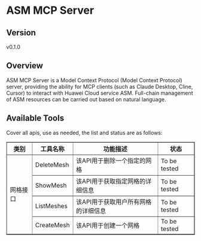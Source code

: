 # ASM MCP Server 


## Version
v0.1.0

## Overview

ASM MCP Server is a Model Context Protocol (Model Context Protocol) server, providing the ability for MCP clients (such as Claude Desktop, Cline, Cursor) to interact with Huawei Cloud service ASM. Full-chain management of ASM resources can be carried out based on natural language.

## Available Tools
Cover all apis, use as needed, the list and status are as follows:

<html>
    <head></head>
    <body>
        <table border="1" cellspacing="0" cellpadding="5">
            <tbody>
                <tr>
                    <th>类别</th>
                    <th>工具名称</th>
                    <th>功能描述</th>
                    <th>状态</th>
                </tr>
                <tr>
                    <td rowspan="4">网格接口</td>
                    <td>DeleteMesh</td>
                    <td>该API用于删除一个指定的网格</td>
                    <td>To be tested</td>
                </tr>
                <tr>
                    <td>ShowMesh</td>
                    <td>该API用于获取指定网格的详细信息</td>
                    <td>To be tested</td>
                </tr>
                <tr>
                    <td>ListMeshes</td>
                    <td>该API用于获取用户所有网格的详细信息</td>
                    <td>To be tested</td>
                </tr>
                <tr>
                    <td>CreateMesh</td>
                    <td>该API用于创建一个网格</td>
                    <td>To be tested</td>
                </tr>
            </tbody>
        </table>
    </body>
</html>
